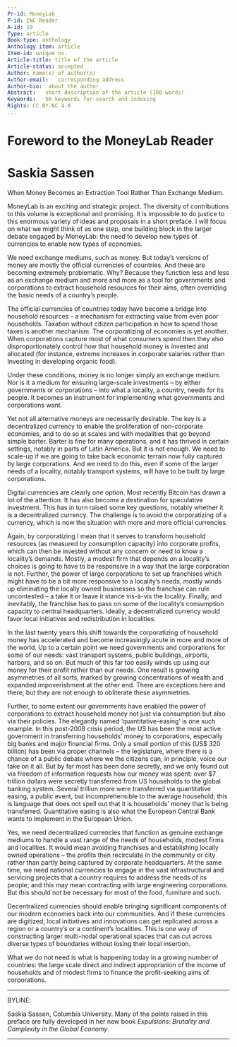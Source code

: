 ```yaml
---
Pr-id: MoneyLab
P-id: INC Reader
A-id: 10
Type: article
Book-type: anthology
Anthology item: article
Item-id: unique no.
Article-title: title of the article
Article-status: accepted
Author: name(s) of author(s)
Author-email:   corresponding address
Author-bio:  about the author
Abstract:   short description of the article (100 words)
Keywords:   50 keywords for search and indexing
Rights: CC BY-NC 4.0
...
```



# Foreword to the MoneyLab Reader

# Saskia Sassen

When Money Becomes an Extraction Tool Rather Than Exchange Medium.

MoneyLab is an exciting and strategic project. The diversity of
contributions to this volume is exceptional and promising. It is
impossible to do justice to this enormous variety of ideas and proposals
in a short preface. I will focus on what we might think of as one step,
one building block in the larger debate engaged by MoneyLab: the need to
develop new types of currencies to enable new types of economies.

We need exchange mediums, such as money. But today’s versions of money
are mostly the official currencies of countries. And these are becoming
extremely problematic. Why? Because they function less and less as an
exchange medium and more and more as a tool for governments and
corporations to extract household resources for their aims, often
overriding the basic needs of a country’s people.

The official currencies of countries today have become a bridge into
household resources – a mechanism for extracting value from even poor
households. Taxation without citizen participation in how to spend those
taxes is another mechanism. The corporatizing of economies is yet
another. When corporations capture most of what consumers spend then
they also disproportionately control how that household money is
invested and allocated (for instance, extreme increases in corporate
salaries rather than investing in developing organic food).

Under these conditions, money is no longer simply an exchange medium.
Nor is it a medium for ensuring large-scale investments – by either
governments or corporations – into what a locality, a country, needs for
its people. It becomes an instrument for implementing what governments
and corporations want.

Yet not all alternative moneys are necessarily desirable. The key is a
decentralized currency to enable the proliferation of non-corporate
economies, and to do so at scales and with modalities that go beyond
simple barter. Barter is fine for many operations, and it has thrived in
certain settings, notably in parts of Latin America. But it is not
enough. We need to scale-up if we are going to take back economic
terrain now fully captured by large corporations. And we need to do
this, even if some of the larger needs of a locality, notably transport
systems, will have to be built by large corporations.

Digital currencies are clearly one option. Most recently Bitcoin has
drawn a lot of the attention. It has also become a destination for
speculative investment. This has in turn raised some key questions,
notably whether it is a decentralized currency. The challenge is to
avoid the corporatizing of a currency, which is now the situation with
more and more official currencies.

Again, by corporatizing I mean that it serves to transform household
resources (as measured by consumption capacity) into corporate profits,
which can then be invested without any concern or need to know a
locality’s demands. Mostly, a modest firm that depends on a locality’s
choices is going to have to be responsive in a way that the large
corporation is not. Further, the power of large corporations to set up
franchises which might have to be a bit more responsive to a locality’s
needs, mostly winds up eliminating the locally owned businesses so the
franchise can rule uncontested – a take it or leave it stance vis-à-vis
the locality. Finally, and inevitably, the franchise has to pass on some
of the locality’s consumption capacity to central headquarters. Ideally,
a decentralized currency would favor local initiatives and
redistribution in localities.

In the last twenty years this shift towards the corporatizing of
household money has accelerated and become increasingly acute in more
and more of the world. Up to a certain point we need governments and
corporations for some of our needs: vast transport systems, public
buildings, airports, harbors, and so on. But much of this far too easily
winds up using our money for their profit rather than our needs. One
result is growing asymmetries of all sorts, marked by growing
concentrations of wealth and expanded impoverishment at the other end.
There are exceptions here and there, but they are not enough to
obliterate these asymmetries.

Further, to some extent our governments have enabled the power of
corporations to extract household money not just via consumption but
also via their policies. The elegantly named ‘quantitative-easing’ is
one such example. In this post-2008 crisis period, the US has been the
most active government in transferring households’ money to
corporations, especially big banks and major financial firms. Only a
small portion of this (US\$ 320 billion) has been via proper channels –
the legislature, where there is a chance of a public debate where we the
citizens can, in principle, voice our take on it all. But by far most
has been done secretly, and we only found out via freedom of information
requests how our money was spent: over \$7 trillion dollars were
secretly transferred from US households to the global banking system.
Several trillion more were transferred via quantitative easing, a public
event, but incomprehensible to the average household; this is language
that does not spell out that it is households’ money that is being
transferred. Quantitative easing is also what the European Central Bank
wants to implement in the European Union.

Yes, we need decentralized currencies that function as genuine exchange
mediums to handle a vast range of the needs of households, modest firms
and localities. It would mean avoiding franchises and establishing
locally owned operations – the profits then recirculate in the community
or city rather than partly being captured by corporate headquarters. At
the same time, we need national currencies to engage in the vast
infrastructural and servicing projects that a country requires to
address the needs of its people; and this may mean contracting with
large engineering corporations. But this should not be necessary for
most of the food, furniture and such.

Decentralized currencies should enable bringing significant components
of our modern economies back into our communities. And if these
currencies are digitized, local initiatives and innovations can get
replicated across a region or a country’s or a continent’s localities.
This is one way of constructing larger multi-nodal operational spaces
that can cut across diverse types of boundaries without losing their
local insertion.

What we do not need is what is happening today in a growing number of
countries: the large scale direct and indirect appropriation of the
income of households and of modest firms to finance the profit-seeking
aims of corporations.

-----------------------------------------

BYLINE:

Saskia Sassen, Columbia University. Many of the points raised in this
preface are fully developed in her new book *Expulsions: Brutality and
Complexity in the Global Economy*.

--------------------------------------------------------
